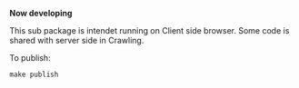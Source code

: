 **Now developing**

This sub package is intendet running on Client side browser. Some code is shared with server side in Crawling.

To publish:

```
make publish
```

